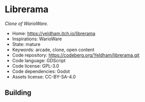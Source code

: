 # Librerama

_Clone of WarioWare._

- Home: https://yeldham.itch.io/librerama
- Inspirations: WarioWare
- State: mature
- Keywords: arcade, clone, open content
- Code repository: https://codeberg.org/Yeldham/librerama.git
- Code language: GDScript
- Code license: GPL-3.0
- Code dependencies: Godot
- Assets license: CC-BY-SA-4.0

## Building
